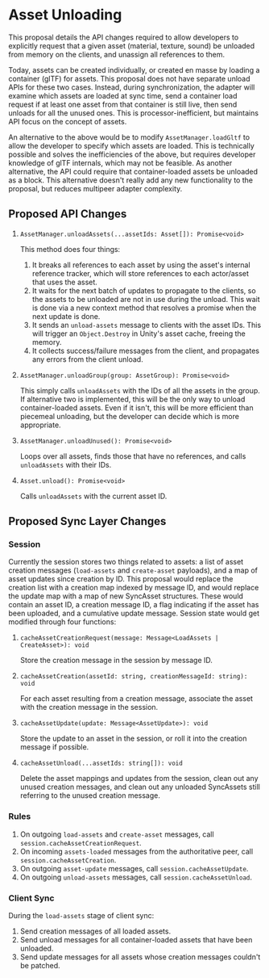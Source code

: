 # Asset Unloading

This proposal details the API changes required to allow developers to explicitly request
that a given asset (material, texture, sound) be unloaded from memory on the clients,
and unassign all references to them.

Today, assets can be created individually, or created en masse by loading a container
(glTF) for assets. This proposal does not have separate unload APIs for these two cases.
Instead, during synchronization, the adapter will examine which assets are loaded at sync
time, send a container load request if at least one asset from that container is still
live, then send unloads for all the unused ones. This is processor-inefficient, but
maintains API focus on the concept of assets.

An alternative to the above would be to modify `AssetManager.loadGltf` to allow the
developer to specify which assets are loaded. This is technically possible and solves
the inefficiencies of the above, but requires developer knowledge of glTF internals,
which may not be feasible. As another alternative, the API could require that
container-loaded assets be unloaded as a block. This alternative doesn't really add
any new functionality to the proposal, but reduces multipeer adapter complexity.

## Proposed API Changes

1. `AssetManager.unloadAssets(...assetIds: Asset[]): Promise<void>`

	This method does four things:

	1. It breaks all references to each asset by using the asset's internal reference
		tracker, which will store references to each actor/asset that uses the asset.
	2. It waits for the next batch of updates to propagate to the clients, so the assets
		to be unloaded are not in use during the unload. This wait is done via a new
		context method that resolves a promise when the next update is done.
	3. It sends an `unload-assets` message to clients with the asset IDs. This will
		trigger an `Object.Destroy` in Unity's asset cache, freeing the memory.
	4. It collects success/failure messages from the client, and propagates any errors
		from the client unload.

2. `AssetManager.unloadGroup(group: AssetGroup): Promise<void>`

	This simply calls `unloadAssets` with the IDs of all the assets in the group. If
	alternative two is implemented, this will be the only way to unload container-loaded
	assets. Even if it isn't, this will be more efficient than piecemeal unloading, but
	the developer can decide which is more appropriate.

3. `AssetManager.unloadUnused(): Promise<void>`

	Loops over all assets, finds those that have no references, and calls `unloadAssets`
	with their IDs.

4. `Asset.unload(): Promise<void>`

	Calls `unloadAssets` with the current asset ID.

## Proposed Sync Layer Changes

### Session

Currently the session stores two things related to assets: a list of asset creation
messages (`load-assets` and `create-asset` payloads), and a map of asset updates
since creation by ID. This proposal would replace the creation list with a creation
map indexed by message ID, and would replace the update map with a map of new
SyncAsset structures. These would contain an asset ID, a creation message ID, a flag
indicating if the asset has been uploaded, and a cumulative update message. Session
state would get modified through four functions:

1. `cacheAssetCreationRequest(message: Message<LoadAssets | CreateAsset>): void`

	Store the creation message in the session by message ID.

2. `cacheAssetCreation(assetId: string, creationMessageId: string): void`

	For each asset resulting from a creation message, associate the asset with the
	creation message in the session.

3. `cacheAssetUpdate(update: Message<AssetUpdate>): void`

	Store the update to an asset in the session, or roll it into the creation message
	if possible.

4. `cacheAssetUnload(...assetIds: string[]): void`

	Delete the asset mappings and updates from the session, clean out any unused
	creation messages, and clean out any unloaded SyncAssets still referring to the
	unused creation message.

### Rules

1. On outgoing `load-assets` and `create-asset` messages, call
	`session.cacheAssetCreationRequest`.
2. On incoming `assets-loaded` messages from the authoritative peer, call
	`session.cacheAssetCreation`.
3. On outgoing `asset-update` messages, call `session.cacheAssetUpdate`.
4. On outgoing `unload-assets` messages, call `session.cacheAssetUnload`.

### Client Sync

During the `load-assets` stage of client sync:

1. Send creation messages of all loaded assets.
2. Send unload messages for all container-loaded assets that have been unloaded.
3. Send update messages for all assets whose creation messages couldn't be patched.